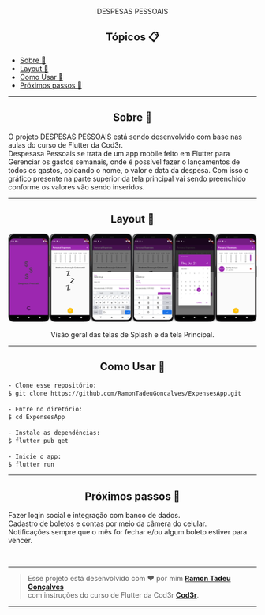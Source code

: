 <p align="center">
  DESPESAS PESSOAIS
</p>

<h2 align="center">Tópicos 📋</h2>

   <p>
   
   - [Sobre 📖](#sobre-)
   - [Layout 🎨](#layout-)
   - [Como Usar 🤔](#como-usar-)
   - [Próximos passos 📖](#prox-passos-)

   </p>

---

<h2 align="center">Sobre 📖</h2>
   
<p>
   O projeto DESPESAS PESSOAIS está sendo desenvolvido com base nas aulas do curso de Flutter da Cod3r. <br>
   Despesasa Pessoais se trata de um app mobile feito em Flutter para Gerenciar os gastos semanais, onde é possível fazer o lançamentos de todos os gastos, coloando o nome, o valor e data da despesa. Com isso o gráfico presente na parte superior da tela principal vai sendo preenchido conforme os valores vão sendo inseridos. <br>
</p>

---

<h2 align="center">Layout 🎨</h2>

   <p align="center">
      <img alt="Despesas Pessoais" title="Despesas Pessoais" src="assets/screenshot/ExpensesApp.png" />
   </p>

   <p align="center">
      Visão geral das telas de Splash e da tela Principal.
   </p>

---

<h2 align="center">Como Usar 🤔</h2>

```
- Clone esse repositório:
$ git clone https://github.com/RamonTadeuGoncalves/ExpensesApp.git

- Entre no diretório:
$ cd ExpensesApp

- Instale as dependências:
$ flutter pub get

- Inicie o app:
$ flutter run
```

---

<h2 align="center">Próximos passos 📖</h2>

<p>
   Fazer login social e integração com banco de dados. <br>
   Cadastro de boletos e contas por meio da câmera do celular. <br>
   Notificações sempre que o mês for fechar e/ou algum boleto estiver para vencer. <br>
</p>

<br>

---

> Esse projeto está desenvolvido com ❤️ por mim **[Ramon Tadeu Gonçalves](https://www.linkedin.com/in/ramon-gon%C3%A7alves-a900bb190/)** <br>
> com instruções do curso de Flutter da Cod3r
> **[Cod3r](https://www.cod3r.com.br/)**.<br>

---
